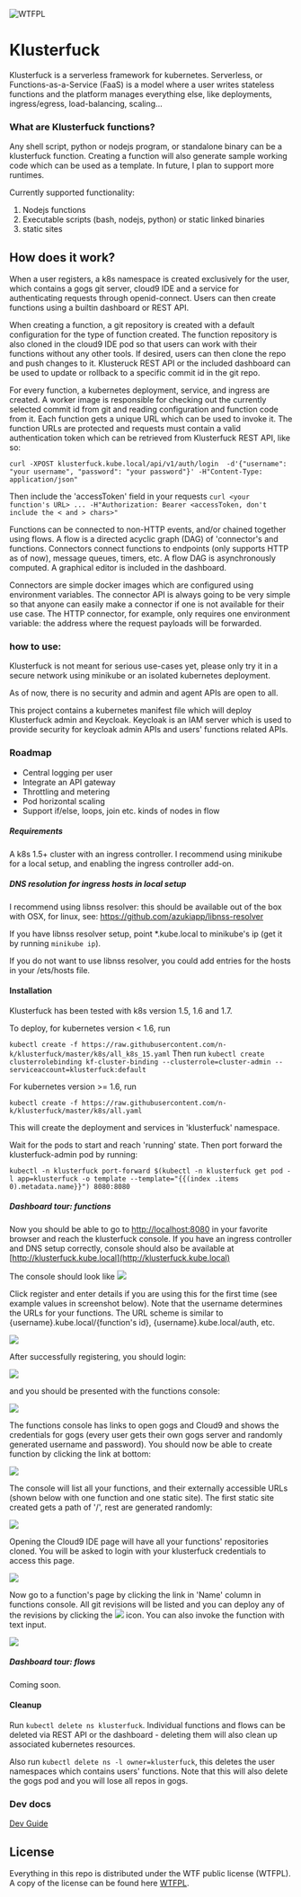 ![WTFPL](http://www.wtfpl.net/wp-content/uploads/2012/12/wtfpl-badge-4.png)
# Klusterfuck
Klusterfuck is a serverless framework for kubernetes. Serverless, or Functions-as-a-Service (FaaS)
is a model where a user writes stateless functions and the 
platform manages everything else, like deployments, ingress/egress, load-balancing, scaling...

### What are Klusterfuck functions?
Any shell script, python or nodejs program, or standalone binary can be a klusterfuck function. 
Creating a function will also generate sample working code which can be used as a template.
In future, I plan to support more runtimes.

Currently supported functionality:
1. Nodejs functions
2. Executable scripts (bash, nodejs, python) or static linked binaries
3. static sites

## How does it work?
When a user registers, a k8s namespace is created exclusively for the user, 
which contains a gogs git server, cloud9 IDE and a service for authenticating requests 
through openid-connect.
Users can then create functions using a builtin dashboard or REST API.

When creating a function, a git repository is created with a default configuration for the type of 
function created. The function repository is also cloned in the cloud9 IDE pod so that users can work 
with their functions without any other tools.
If desired, users can then clone the repo and push changes to it. Klusteruck REST API or the 
included dashboard can be used to update or rollback to a specific commit id in the git repo.

For every function, a kubernetes deployment, service, and ingress are created. A worker image 
is responsible for checking out the currently selected commit id from git and reading configuration 
and function code from it. 
Each function gets a unique URL which can be used to invoke it. 
The function URLs are protected and requests must contain a valid authentication token which can be 
retrieved from Klusterfuck REST API, like so:

`curl -XPOST klusterfuck.kube.local/api/v1/auth/login 
    -d'{"username": "your username", "password": "your password"}' -H"Content-Type: application/json"`

Then include the 'accessToken' field in your requests `curl <your function's URL> ... -H"Authorization: Bearer <accessToken, don't include the < and > chars>"`

Functions can be connected to non-HTTP events, and/or chained together using flows. 
A flow is a directed acyclic graph (DAG) of 'connector's and functions. 
Connectors connect functions to endpoints (only supports HTTP as of now), message queues, timers, etc. 
A flow DAG is asynchronously computed. A graphical editor is included in the dashboard.

Connectors are simple docker images which are configured using environment variables. The connector
API is always going to be very simple so that anyone can easily make a connector if one is not available
for their use case. The HTTP connector, for example, only requires one environment variable: the address 
where the request payloads will be forwarded.

### how to use:
Klusterfuck is not meant for serious use-cases yet, please only try it in a secure network using 
minikube or an isolated kubernetes deployment.

As of now, there is no security and admin and agent APIs are open to all. 

This project contains a kubernetes manifest file which will deploy Klusterfuck admin and Keycloak. Keycloak 
is an IAM server which is used to provide security for keycloak admin APIs and users' functions related APIs.

### Roadmap
 - Central logging per user
 - Integrate an API gateway
 - Throttling and metering
 - Pod horizontal scaling
 - Support if/else, loops, join etc. kinds of nodes in flow

##### Requirements
A k8s 1.5+ cluster with an ingress controller. I recommend using minikube for a local setup, and enabling
the ingress controller add-on.
##### DNS resolution for ingress hosts in local setup
I recommend using libnss resolver: this should be available out of the box with OSX, for linux, see: https://github.com/azukiapp/libnss-resolver

If you have libnss resolver setup, point *.kube.local to minikube's ip (get it by running `minikube ip`).

If you do not want to use libnss resolver, you could add entries for the hosts in your /ets/hosts file.

#### Installation
Klusterfuck has been tested with k8s version 1.5, 1.6 and 1.7.

To deploy, for kubernetes version < 1.6, run 
 
 `kubectl create -f https://raw.githubusercontent.com/n-k/klusterfuck/master/k8s/all_k8s_15.yaml`
Then run `kubectl create clusterrolebinding kf-cluster-binding --clusterrole=cluster-admin --serviceaccount=klusterfuck:default`


For kubernetes version >= 1.6, run 

`kubectl create -f https://raw.githubusercontent.com/n-k/klusterfuck/master/k8s/all.yaml`

This will create the deployment and services in 'klusterfuck' namespace.

Wait for the pods to start and reach 'running' state. Then port forward the klusterfuck-admin pod by 
running:

`kubectl -n klusterfuck port-forward $(kubectl -n klusterfuck get pod -l app=klusterfuck -o template --template="{{(index .items 0).metadata.name}}") 8080:8080`

##### Dashboard tour: functions
Now you should be able to go to [http://localhost:8080](http://localhost:8080) in your favorite 
browser and reach the klusterfuck console. If you have an ingress controller and DNS setup correctly,
console should also be available at [http://klusterfuck.kube.local](http://klusterfuck.kube.local)

The console should look like 
![](docs/images/console_start.png)

Click register and enter details if you are using this for the first time (see example values in screenshot below).
Note that the username determines the URLs for your functions. The URL scheme is similar to 
{username}.kube.local/{function's id}, {username}.kube.local/auth, etc.

![](docs/images/register.png)

After successfully registering, you should login:

![](docs/images/login.png)

and you should be presented with the functions console:

![](docs/images/functions.png)

The functions console has links to open gogs and Cloud9 and shows the credentials for gogs 
(every user gets their own gogs server and randomly generated username and password).
You should now be able to create function by clicking the link at bottom:

![](docs/images/create_function.png)

The console will list all your functions, and their externally accessible URLs 
(shown below with one function and one static site). The first static site created gets 
a path of '/', rest are generated randomly:

![](docs/images/list_functions.png)


Opening the Cloud9 IDE page will have all your functions' repositories cloned. You will 
be asked to login with your klusterfuck credentials to access this page.

![](docs/images/cloud9.png)


Now go to a function's page by clicking the link in 'Name' column in functions console.
All git revisions will be listed and you can deploy any of the revisions by clicking the 
![](docs/images/deploy.png) icon. You can also invoke the function with text input.

![](docs/images/function.png)

##### Dashboard tour: flows
Coming soon.

#### Cleanup
Run `kubectl delete ns klusterfuck`. Individual functions and flows can be deleted via REST API or the dashboard - deleting
them will also clean up associated kubernetes resources.

Also run `kubectl delete ns -l owner=klusterfuck`, this deletes the user namespaces
which contains users' functions. Note that this will also delete the gogs pod and you will lose 
all repos in gogs.

### Dev docs
[Dev Guide](./docs/dev-guide.md)

## License
Everything in this repo is distributed under the WTF public license (WTFPL). A copy of the license 
can be found here [WTFPL](http://www.wtfpl.net).
